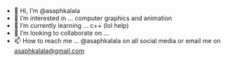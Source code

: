 - 👋 Hi, I’m @asaphkalala
- 👀 I’m interested in ... computer graphics and animation 
- 🌱 I’m currently learning ... c++ (lol help)
- 💞️ I’m looking to collaborate on ...
- 📫 How to reach me ... @asaphkalala on all social media or email me on asaphkalala@gmail.com

<!---
asaphkalala/asaphkalala is a ✨ special ✨ repository because its `README.md` (this file) appears on your GitHub profile.
You can click the Preview link to take a look at your changes.
--->
